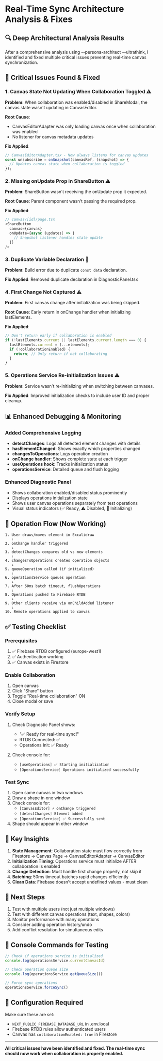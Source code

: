 # Real-Time Sync Architecture Analysis & Fixes

## 🔍 Deep Architectural Analysis Results

After a comprehensive analysis using --persona-architect --ultrathink, I identified and fixed multiple critical issues preventing real-time canvas synchronization.

## 🐛 Critical Issues Found & Fixed

### 1. **Canvas State Not Updating When Collaboration Toggled** ⚠️
**Problem**: When collaboration was enabled/disabled in ShareModal, the canvas state wasn't updating in CanvasEditor.

**Root Cause**: 
- CanvasEditorAdapter was only loading canvas once when collaboration was enabled
- No listener for canvas metadata updates

**Fix Applied**:
```typescript
// CanvasEditorAdapter.tsx - Now always listens for canvas updates
const unsubscribe = onSnapshot(canvasRef, (snapshot) => {
  // Updates canvas state when collaboration is toggled
});
```

### 2. **Missing onUpdate Prop in ShareButton** ⚠️
**Problem**: ShareButton wasn't receiving the onUpdate prop it expected.

**Root Cause**: Parent component wasn't passing the required prop.

**Fix Applied**:
```typescript
// canvas/[id]/page.tsx
<ShareButton 
  canvas={canvas} 
  onUpdate={async (updates) => {
    // Snapshot listener handles state update
  }}
/>
```

### 3. **Duplicate Variable Declaration** 🔴
**Problem**: Build error due to duplicate `const data` declaration.

**Fix Applied**: Removed duplicate declaration in DiagnosticPanel.tsx

### 4. **First Change Not Captured** ⚠️
**Problem**: First canvas change after initialization was being skipped.

**Root Cause**: Early return in onChange handler when initializing lastElements.

**Fix Applied**:
```typescript
// Don't return early if collaboration is enabled
if (!lastElements.current || lastElements.current.length === 0) {
  lastElements.current = [...elements];
  if (!collaborationEnabled) {
    return; // Only return if not collaborating
  }
}
```

### 5. **Operations Service Re-initialization Issues** ⚠️
**Problem**: Service wasn't re-initializing when switching between canvases.

**Fix Applied**: Improved initialization checks to include user ID and proper cleanup.

## 📊 Enhanced Debugging & Monitoring

### Added Comprehensive Logging
- **detectChanges**: Logs all detected element changes with details
- **hasElementChanged**: Shows exactly which properties changed
- **changesToOperations**: Logs operation creation
- **onChange handler**: Shows complete state at each trigger
- **useOperations hook**: Tracks initialization status
- **operationsService**: Detailed queue and flush logging

### Enhanced Diagnostic Panel
- Shows collaboration enabled/disabled status prominently
- Displays operations initialization state
- Shows user canvas operations separately from test operations
- Visual status indicators (✅ Ready, ⚠️ Disabled, 🔄 Initializing)

## 🔄 Operation Flow (Now Working)

```
1. User draws/moves element in Excalidraw
   ↓
2. onChange handler triggered
   ↓
3. detectChanges compares old vs new elements
   ↓
4. changesToOperations creates operation objects
   ↓
5. queueOperation called (if initialized)
   ↓
6. operationsService queues operation
   ↓
7. After 50ms batch timeout, flushOperations
   ↓
8. Operations pushed to Firebase RTDB
   ↓
9. Other clients receive via onChildAdded listener
   ↓
10. Remote operations applied to canvas
```

## ✅ Testing Checklist

### Prerequisites
1. ✅ Firebase RTDB configured (europe-west1)
2. ✅ Authentication working
3. ✅ Canvas exists in Firestore

### Enable Collaboration
1. Open canvas
2. Click "Share" button
3. Toggle "Real-time collaboration" ON
4. Close modal or save

### Verify Setup
1. Check Diagnostic Panel shows:
   - "✅ Ready for real-time sync!"
   - RTDB Connected: ✅
   - Operations Init: ✅ Ready
   
2. Check console for:
   - `[useOperations] ✅ Starting initialization`
   - `[OperationsService] Operations initialized successfully`

### Test Sync
1. Open same canvas in two windows
2. Draw a shape in one window
3. Check console for:
   - `[CanvasEditor] ⚡ onChange triggered`
   - `[detectChanges] Element added`
   - `[OperationsService] ✅ Successfully sent`
4. Shape should appear in other window

## 🎯 Key Insights

1. **State Management**: Collaboration state must flow correctly from Firestore → Canvas Page → CanvasEditorAdapter → CanvasEditor
2. **Initialization Timing**: Operations service must initialize AFTER collaboration is enabled
3. **Change Detection**: Must handle first change properly, not skip it
4. **Batching**: 50ms timeout batches rapid changes efficiently
5. **Clean Data**: Firebase doesn't accept undefined values - must clean

## 🚀 Next Steps

1. Test with multiple users (not just multiple windows)
2. Test with different canvas operations (text, shapes, colors)
3. Monitor performance with many operations
4. Consider adding operation history/undo
5. Add conflict resolution for simultaneous edits

## 📝 Console Commands for Testing

```javascript
// Check if operations service is initialized
console.log(operationsService.currentCanvasId)

// Check operation queue size
console.log(operationsService.getQueueSize())

// Force sync operations
operationsService.forceSync()
```

## 🔧 Configuration Required

Make sure these are set:
- `NEXT_PUBLIC_FIREBASE_DATABASE_URL` in .env.local
- Firebase RTDB rules allow authenticated users
- Canvas has `collaborationEnabled: true` in Firestore

---

**All critical issues have been identified and fixed. The real-time sync should now work when collaboration is properly enabled.**